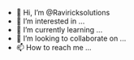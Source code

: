 - 👋 Hi, I’m @Raviricksolutions
- 👀 I’m interested in ...
- 🌱 I’m currently learning ...
- 💞️ I’m looking to collaborate on ...
- 📫 How to reach me ...

<!---
Raviricksolutions/Raviricksolutions is a ✨ special ✨ repository because its `README.md` (this file) appears on your GitHub profile.
You can click the Preview link to take a look at your changes.
--->
